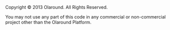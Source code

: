 Copyright © 2013 Olaround. All Rights Reserved.

You may not use any part of this code in any commercial or non-commercial project other than the Olaround Platform.
